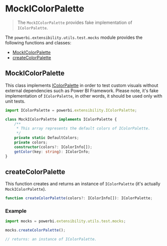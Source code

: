 # MockIColorPalette
> The ```MockIColorPalette``` provides fake implementation of ```IColorPalette```.

The ```powerbi.extensibility.utils.test.mocks``` module provides the following functions and classes:

* [MockIColorPalette](#mockicolorpalette-1)
* [createColorPalette](#createcolorpalette)

## MockIColorPalette

This class implements [IColorPalette](https://github.com/Microsoft/PowerBI-visuals-tools/blob/master/templates/visuals/.api/v1.3.0/PowerBI-visuals.d.ts#L1199) in order to test custom visuals without external dependencies such as Power BI Framework.
Please note, it's fake implementation of ```IColorPalette```, in other words, it should be used only with unit tests.

```typescript
import IColorPalette = powerbi.extensibility.IColorPalette;

class MockIColorPalette implements IColorPalette {
    /**
     * This array represents the default colors of IColorPalette.
     */
    private static DefaultColors;
    private colors;
    constructor(colors?: IColorInfo[]);
    getColor(key: string): IColorInfo;
}
```

## createColorPalette

This function creates and returns an instance of ```IColorPalette``` (it's actually ```MockIColorPalette```).

```typescript
function createColorPalette(colors?: IColorInfo[]): IColorPalette;
```

### Example

```typescript
import mocks = powerbi.extensibility.utils.test.mocks;

mocks.createColorPalette();

// returns: an instance of IColorPalette.
```
